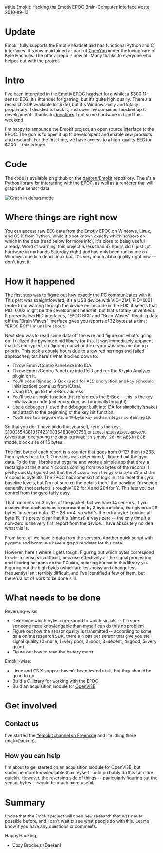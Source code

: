 #title Emokit: Hacking the Emotiv EPOC Brain-Computer Interface
#date 2010-09-13

# 

# Update

Emokit fully supports the Emotiv headset and has functional Python and C interfaces. It's now maintained as part of [OpenYou][1] under the loving care of Kyle Machulis. The official repo is now at . Many thanks to everyone who helped out with the project.

 [1]: http://www.openyou.org/

# Intro

I've been interested in the [Emotiv EPOC][2] headset for a while; a $300 14-sensor EEG. It's intended for gaming, but it's quite high quality. There's a research SDK available for $750, but it's Windows-only and totally proprietary. I decided to hack it, and open the consumer headset up to development. Thanks to [donations][3] I got some hardware in hand this weekend.

 [2]: http://emotiv.com/
 [3]: http://pledgie.com/campaigns/12906

I'm happy to announce the Emokit project, an open source interface to the EPOC. The goal is to open it up to develompent and enable new products and research. For the first time, we have access to a high-quality EEG for $300 -- this is huge.

# Code

The code is available on github on the [daeken/Emokit][4] repository. There's a Python library for interacting with the EPOC, as well as a renderer that will graph the sensor data.

 [4]: http://github.com/daeken/Emokit

![Graph in debug mode][5]

 [5]: http://i53.tinypic.com/34yyy47.jpg

# Where things are right now

You can access raw EEG data from the Emotiv EPOC on Windows, Linux, and OS X from Python. While it's not known exactly which sensors are which in the data (read below for more info), it's close to being useful already. Word of warning: this project is less than 48 hours old (I just got hardware in my hands Saturday night) and has only been run by me on Windows due to a dead Linux box. It's very much alpha quality right now -- don't trust it.

# How it happened

The first step was to figure out how exactly the PC communicates with it. This part was straightforward; it's a USB device with VID=21A1, PID=0001 (note: from walking through the device enum code in the EDK, it seems that PID=0002 might be the development headset, but that's totally unverified). It presents two HID interfaces, "EPOC BCI" and "Brain Waves". Reading data off the "Brain Waves" interface gives you reports of 32 bytes at a time; "EPOC BCI" I'm unsure about.

Next step was to read some data off the wire and figure out what's going on. I utilized the pywinusb.hid library for this. It was immediately apparent that it's encrypted, so figuring out what the crypto was became the top priority. This took a couple hours due to a few red herrings and failed approaches, but here's what it boiled down to:

*   Throw EmotivControlPanel.exe into IDA.
*   Throw EmotivControlPanel.exe into PeID and run the Krypto Analyzer plugin on it.
*   You'll see a Rijndael S-Box (used for AES encryption and key schedule initialization) come up from KAnal.
*   Using IDA, go to the S-Box address.
*   You'll see a single function that references the S-Box -- this is the key initialization code (*not* encryption, as I originally thought).
*   Use a debugger (I used the debugger built into IDA for simplicity's sake) and attach to the beginning of the key init function.
*   You'll see two arguments: a 16-byte key and an integer containing `16`.

So that you don't have to do that yourself, here's the key: 31003554381037423100354838003750 or `1x005T8x107B1x005H8x007P`. Given that, decrypting the data is trivial: it's simply 128-bit AES in ECB mode, block size of 16 bytes.

The first byte of each report is a counter that goes from 0-127 then to 233, then cycles back to 0. Once this was determined, I figured out the gyro data. To do that, I broke out pygame and wrote a simple app that drew a rectangle at the X and Y coords coming from two bytes of the records. I pretty quickly figured out that the X coord from the gyro is byte 29 and the Y coord is byte 30. The EPOC has some sort of logic in it to reset the gyro baseline levels, but I'm not sure on the details there; the baseline I'm seeing generally (not perfect) is roughly 102 for X and 204 for Y. This lets you get control from the gyro fairly easy.

That accounts for 3 bytes of the packet, but we have 14 sensors. If you assume that each sensor is represented by 2 bytes of data, that gives us 28 bytes for sensor data. 32 - 28 == 4, so what's the extra byte? Looking at byte 15, it's pretty clear that it's (almost) always zero -- the only time it's non-zero is the very first report from the device. I have absolutely no idea what this is.

From here, all we have is data from the sensors. Another quick script with pygame and boom, we have a graph renderer for this data.

However, here's where it gets tough. Figuring out which bytes correspond to which sensors is difficult, because effectively all the signal processing and filtering happens on the PC side, meaning it's not in this library yet. Figuring out the high bytes (which are less noisy and change less frequently) isn't terribly difficult, and I've identified a few of them, but there's a lot of work to be done still.

# What needs to be done

Reversing-wise:

*   Determine which bytes correspond to which signals -- I'm sure someone more knowledgable than myself can do this no problem
*   Figure out how the sensor quality is transmitted -- according to some data on the research SDK, there's 4 bits per sensor that give you the signal quality (0=none, 1=very poor, 2=poor, 3=decent, 4=good, 5=very good)
*   Figure out how to read the battery meter

Emokit-wise:

*   Linux and OS X support haven't been tested at all, but they should be good to go
*   Build a C library for working with the EPOC
*   Build an acquisition module for [OpenViBE][6]

 [6]: http://openvibe.inria.fr/

# Get involved

## Contact us

I've started the [#emokit channel on Freenode][7] and I'm idling there (nick=Daeken).

 [7]: irc://irc.freenode.net/emokit

## How you can help

I'm about to get started on an acquisition module for OpenViBE, but someone more knowledgable than myself could probably do this far more quickly. However, the reversing side of things -- particularly figuring out the sensor bytes -- would be much more useful.

# Summary

I hope that the Emokit project will open new research that was never possible before, and I can't wait to see what people do with this. Let me know if you have any questions or comments.

Happy Hacking,   
- Cody Brocious (Daeken)

